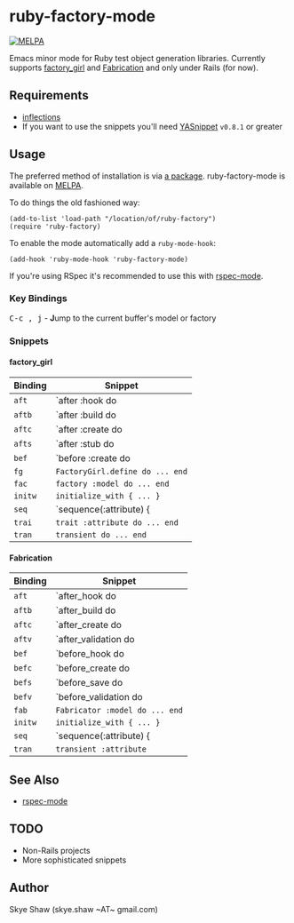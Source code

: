 # ruby-factory-mode

[![MELPA](http://melpa.org/packages/ruby-factory-badge.svg)](http://melpa.org/#/ruby-factory)

Emacs minor mode for Ruby test object generation libraries. Currently supports
[factory_girl](https://github.com/thoughtbot/factory_girl) and [Fabrication](https://github.com/paulelliott/fabrication)
and only under Rails (for now).

## Requirements

* [inflections](https://github.com/eschulte/jump.el)
* If you want to use the snippets you'll need [YASnippet](https://github.com/capitaomorte/yasnippet)  `v0.8.1` or greater

## Usage

The preferred method of installation is via [a package](http://www.emacswiki.org/emacs/InstallingPackages). ruby-factory-mode is available on [MELPA](http://melpa.org).

To do things the old fashioned way:

```elisp
(add-to-list 'load-path "/location/of/ruby-factory")
(require 'ruby-factory)
```

To enable the mode automatically add a `ruby-mode-hook`:
```elisp
(add-hook 'ruby-mode-hook 'ruby-factory-mode)
```

If you're using RSpec it's recommended to use this with [rspec-mode](https://github.com/pezra/rspec-mode).

### Key Bindings

<kbd>C-c , j</kbd> - **J**ump to the current buffer's model or factory

### Snippets

#### factory_girl

Binding | Snippet
--------|------------------------------------|
`aft`   | `after :hook do |model| ... end`   |
`aftb`  | `after :build do |model| ... end`  |
`aftc`  | `after :create do |model| ... end` |
`afts`  | `after :stub do |model| ... end`   |
`bef`   | `before :create do |model| ... end`|
`fg`    | `FactoryGirl.define do ... end`    |
`fac`   | `factory :model do ... end`        |
`initw` | `initialize_with { ... }`          |
`seq`   | `sequence(:attribute) { |i| ... }` |
`trai`  | `trait :attribute do ... end`      |
`tran`  | `transient do ... end`             |


#### Fabrication

Binding | Snippet
--------|-----------------------------------------|
`aft`   | `after_hook do |model| ... end`         |
`aftb`  | `after_build do |model| ... end`        |
`aftc`  | `after_create do |model| ... end`       |
`aftv`  | `after_validation do |model| ... end`   |
`bef`   | `before_hook do |model| ... end`        |
`befc`  | `before_create do |model| ... end`      |
`befs`  | `before_save do |model| ... end`        |
`befv`  | `before_validation do |model| ... end`  |
`fab`   | `Fabricator :model do ... end`          |
`initw` | `initialize_with { ... }`               |
`seq`   | `sequence(:attribute) { |i| ... }`      |
`tran`  | `transient :attribute`                  |

## See Also

* [rspec-mode](https://github.com/pezra/rspec-mode)

## TODO

* Non-Rails projects
* More sophisticated snippets

## Author

Skye Shaw (skye.shaw ~AT~ gmail.com)
